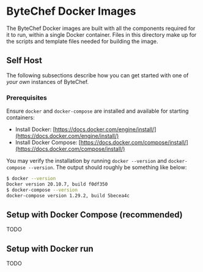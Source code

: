 # ByteChef Docker Images

The ByteChef Docker images are built with all the components required for it to run, within a single Docker container. Files in this directory make up for the scripts and template files needed for building the image.

[//]: # "You may choose to use the ByteChef cloud instance (at [app.bytechef.io](https://app.bytechef.io)) or start your own using this image."
[//]: #
[//]: # "## ByteChef Cloud"
[//]: #
[//]: # "The fastest way to get started with ByteChef is using our cloud-hosted version. It's as easy as"
[//]: #
[//]: # "1. [Create an Account](https://app.bytechef.io/user/signup)"

## Self Host

The following subsections describe how you can get started with one of _your own_ instances of ByteChef.

### Prerequisites

Ensure `docker` and `docker-compose` are installed and available for starting containers:

-   Install Docker: [https://docs.docker.com/engine/install/](https://docs.docker.com/engine/install/)
-   Install Docker Compose: [https://docs.docker.com/compose/install/](https://docs.docker.com/compose/install/)

You may verify the installation by running `docker --version` and `docker-compose --version`. The output should roughly be something like below:

```bash
$ docker --version
Docker version 20.10.7, build f0df350
$ docker-compose --version
docker-compose version 1.29.2, build 5becea4c
```

## Setup with Docker Compose (recommended)

TODO

## Setup with Docker run

TODO
